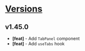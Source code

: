 # [Versions](https://github.com/Tracktor/design-system/releases)

## v1.45.0
- **[feat]** - Add `TabPanel` component
- **[feat]** - Add `useTabs` hook
